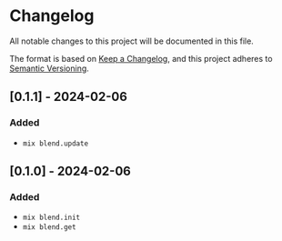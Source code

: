 # Changelog

All notable changes to this project will be documented in this file.

The format is based on [Keep a Changelog](https://keepachangelog.com/en/1.1.0/),
and this project adheres to [Semantic Versioning](https://semver.org/spec/v2.0.0.html).

## [0.1.1] - 2024-02-06

### Added

- `mix blend.update`


## [0.1.0] - 2024-02-06

### Added

- `mix blend.init`
- `mix blend.get`
